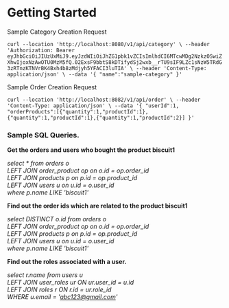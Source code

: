 # Getting Started


Sample Category Creation Request

`curl --location 'http://localhost:8080/v1/api/category' \
--header 'Authorization: Bearer eyJhbGciOiJIUzUxMiJ9.eyJzdWIiOiJhZG1pbk1vZCIsImlhdCI6MTcwMDg2NzkzOSwiZXhwIjoxNzAwOTU0MzM5fQ.02ExsF9bbtS8kDTifydSj2wxb__rTU9sIF9LZc1sNzW5TRdG3zRTnzKTNVrBK4Bxh4b8zMdjyh5YFACI3luTIA' \
--header 'Content-Type: application/json' \
--data '{
"name":"sample-category"
}'`

Sample Order Creation Request

`curl --location 'http://localhost:8082/v1/api/order' \
--header 'Content-Type: application/json' \
--data '{
"userId":1,
"orderProducts":[{"quantity":1,"productId":1},{"quantity":1,"productId":1},{"quantity":1,"productId":2}]
}'`

### Sample SQL Queries.

**Get the orders and users who bought the product biscuit1**

_select * from orders o <br/>
LEFT JOIN order_product op on o.id = op.order_id <br/>
LEFT JOIN products p on p.id = op.product_id <br/>
LEFT JOIN users u on u.id = o.user_id <br/>
where p.name LIKE 'biscuit1' <br/>_

**Find out the order ids which are related to the product biscuit1**

_select DISTINCT o.id  from orders o <br/>
LEFT JOIN order_product op on o.id = op.order_id <br/>
LEFT JOIN products p on p.id = op.product_id <br/>
LEFT JOIN users u on u.id = o.user_id <br/>
where p.name LIKE 'biscuit1' <br/>_

**Find out the roles associated with a user.**

_select r.name  from users u <br/>
LEFT JOIN user_roles ur ON ur.user_id = u.id <br/>
LEFT JOIN roles r ON  r.id = ur.role_id <br/>
WHERE u.email = 'abc123@gmail.com' <br/>_
